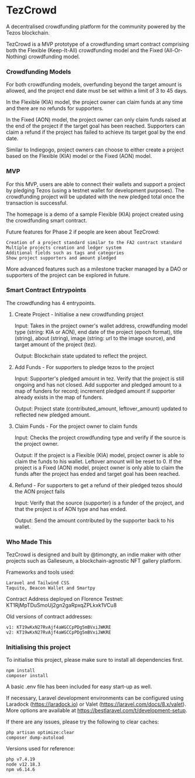 **<h1>TezCrowd</h1>**

A decentralised crowdfunding platform for the community powered by the Tezos blockchain.

TezCrowd is a MVP prototype of a crowdfunding smart contract comprising both the Flexible (Keep-It-All) crowdfunding model and the Fixed (All-Or-Nothing) crowdfunding model.

**<h3>Crowdfunding Models</h3>**

For both crowdfunding models, overfunding beyond the target amount is allowed, and the project end date must be set within a limit of 3 to 45 days.

In the Flexible (KIA) model, the project owner can claim funds at any time and there are no refunds for supporters.

In the Fixed (AON) model, the project owner can only claim funds raised at the end of the project if the target goal has been reached. Supporters can claim a refund if the project has failed to achieve its target goal by the end date.

Similar to Indiegogo, project owners can choose to either create a project based on the Flexible (KIA) model or the Fixed (AON) model.

**<h3>MVP</h3>**

For this MVP, users are able to connect their wallets and support a project by pledging Tezos (using a testnet wallet for development purposes). The crowdfunding project will be updated with the new pledged total once the transaction is successful.

The homepage is a demo of a sample Flexible (KIA) project created using the crowdfunding smart contract.

Future features for Phase 2 if people are keen about TezCrowd:

    Creation of a project standard similar to the FA2 contract standard
    Multiple projects creation and ledger system
    Additional fields such as tags and categories
    Show project supporters and amount pledged

More advanced features such as a milestone tracker managed by a DAO or supporters of the project can be explored in future.

**<h3>Smart Contract Entrypoints</h3>**

The crowdfunding has 4 entrypoints.

1. Create Project - Initialise a new crowdfunding project
    
    Input: Takes in the project owner's wallet address, crowdfunding model type (string: KIA or AON), end date of the project (epoch format), title (string), about (string), image (string: url to the image source), and target amount of the project (tez).
    
    Output: Blockchain state updated to reflect the project.
    
2. Add Funds - For supporters to pledge tezos to the project

    Input: Supporter's pledged amount in tez. Verify that the project is still ongoing and has not closed. Add supporter and pledged amount to a map of funders for record; increment pledged amount if supporter already exists in the map of funders.
    
    Output: Project state (contributed_amount, leftover_amount) updated to reflected new pledged amount. 

3. Claim Funds - For the project owner to claim funds 

    Input: Checks the project crowdfunding type and verify if the source is the project owner.
    
    Output: If the project is a Flexible (KIA) model, project owner is able to claim the funds to his wallet. Leftover amount will be reset to 0. If the project is a Fixed (AON) model, project owner is only able to claim the funds after the project has ended and target goal has been reached. 

4. Refund - For supporters to get a refund of their pledged tezos should the AON project fails

    Input: Verify that the source (supporter) is a funder of the project, and that the project is of AON type and has ended.
    
    Output: Send the amount contributed by the supporter back to his wallet.

**<h3>Who Made This</h3>**

TezCrowd is designed and built by @timongty, an indie maker with other projects such as Galleseum, a blockchain-agnostic NFT gallery platform.

Frameworks and tools used:

    Laravel and Tailwind CSS
    Taquito, Beacon Wallet and Smartpy

Contract Address deployed on Florence Testnet:
KT1RjMpTDuSmoUj2gn2gaRpxqZPLkxk1VCu8

Old versions of contract addresses:

    v1: KT19wKxN27RvAjf4aWGCCpPDg5mBVxiJWKRE
    v2: KT19wKxN27RvAjf4aWGCCpPDg5mBVxiJWKRE

**<h3>Initialising this project</h3>**

To initialise this project, please make sure to install all dependencies first.
 
    npm install
    composer install
    
A basic .env file has been included for easy start-up as well.

If necessary, Laravel development environments can be configured using Laradock (https://laradock.io) or Valet (https://laravel.com/docs/8.x/valet). More options are available at https://bestlaravel.com/t/development-setup.

If there are any issues, please try the following to clear caches:
 
    php artisan optimize:clear
    composer dump-autoload

Versions used for reference:

    php v7.4.19
    node v12.18.3
    npm v6.14.6